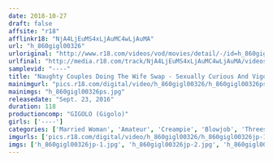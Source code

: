 ```yaml
---
date: 2018-10-27
draft: false
affsite: "r18"
afflinkr18: "NjA4LjEuMS4xLjAuMC4wLjAuMA"
url: "h_860gigl00326"
urloriginal: "http://www.r18.com/videos/vod/movies/detail/-/id=h_860gigl00326"
urlfinal: "http://media.r18.com/track/NjA4LjEuMS4xLjAuMC4wLjAuMA/videos/vod/movies/detail/-/id=h_860gigl00326"
samplevid: "----"
title: "Naughty Couples Doing The Wife Swap - Sexually Curious And Vigorous Couples Meet On A Partner Exchange Website -"
mainimgurl: "pics.r18.com/digital/video/h_860gigl00326/h_860gigl00326ps.jpg"
mainimgs: "h_860gigl00326ps.jpg"
releasedate: "Sept. 23, 2016"
duration: 118
productioncomp: "GIGOLO (Gigolo)"
girls: ['----']
categories: ['Married Woman', 'Amateur', 'Creampie', 'Blowjob', 'Threesome / Foursome', 'Hi-Def']
imgurls: ['pics.r18.com/digital/video/h_860gigl00326/h_860gigl00326jp-1.jpg', 'pics.r18.com/digital/video/h_860gigl00326/h_860gigl00326jp-2.jpg', 'pics.r18.com/digital/video/h_860gigl00326/h_860gigl00326jp-3.jpg', 'pics.r18.com/digital/video/h_860gigl00326/h_860gigl00326jp-4.jpg', 'pics.r18.com/digital/video/h_860gigl00326/h_860gigl00326jp-5.jpg', 'pics.r18.com/digital/video/h_860gigl00326/h_860gigl00326jp-6.jpg', 'pics.r18.com/digital/video/h_860gigl00326/h_860gigl00326jp-7.jpg', 'pics.r18.com/digital/video/h_860gigl00326/h_860gigl00326jp-8.jpg', 'pics.r18.com/digital/video/h_860gigl00326/h_860gigl00326jp-9.jpg', 'pics.r18.com/digital/video/h_860gigl00326/h_860gigl00326jp-10.jpg', 'pics.r18.com/digital/video/h_860gigl00326/h_860gigl00326jp-11.jpg', 'pics.r18.com/digital/video/h_860gigl00326/h_860gigl00326jp-12.jpg', 'pics.r18.com/digital/video/h_860gigl00326/h_860gigl00326jp-13.jpg', 'pics.r18.com/digital/video/h_860gigl00326/h_860gigl00326jp-14.jpg', 'pics.r18.com/digital/video/h_860gigl00326/h_860gigl00326jp-15.jpg', 'pics.r18.com/digital/video/h_860gigl00326/h_860gigl00326jp-16.jpg', 'pics.r18.com/digital/video/h_860gigl00326/h_860gigl00326jp-17.jpg', 'pics.r18.com/digital/video/h_860gigl00326/h_860gigl00326jp-18.jpg', 'pics.r18.com/digital/video/h_860gigl00326/h_860gigl00326jp-19.jpg', 'pics.r18.com/digital/video/h_860gigl00326/h_860gigl00326jp-20.jpg']
imgs: ['h_860gigl00326jp-1.jpg', 'h_860gigl00326jp-2.jpg', 'h_860gigl00326jp-3.jpg', 'h_860gigl00326jp-4.jpg', 'h_860gigl00326jp-5.jpg', 'h_860gigl00326jp-6.jpg', 'h_860gigl00326jp-7.jpg', 'h_860gigl00326jp-8.jpg', 'h_860gigl00326jp-9.jpg', 'h_860gigl00326jp-10.jpg', 'h_860gigl00326jp-11.jpg', 'h_860gigl00326jp-12.jpg', 'h_860gigl00326jp-13.jpg', 'h_860gigl00326jp-14.jpg', 'h_860gigl00326jp-15.jpg', 'h_860gigl00326jp-16.jpg', 'h_860gigl00326jp-17.jpg', 'h_860gigl00326jp-18.jpg', 'h_860gigl00326jp-19.jpg', 'h_860gigl00326jp-20.jpg']
---
```

